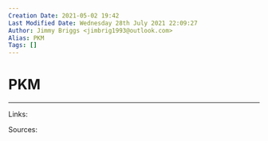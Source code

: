 ```yaml
---
Creation Date: 2021-05-02 19:42
Last Modified Date: Wednesday 28th July 2021 22:09:27
Author: Jimmy Briggs <jimbrig1993@outlook.com>
Alias: PKM
Tags: []
---
```


# PKM

***

Links: 

Sources:


